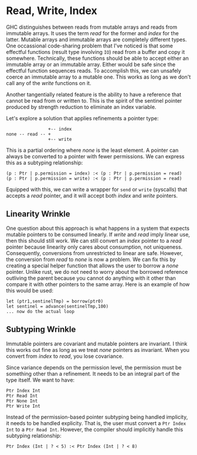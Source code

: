 # Read, Write, Index

GHC distinguishes between reads from mutable arrays and reads from immutable
arrays. It uses the term *read* for the former and *index* for the latter.
Mutable arrays and immutable arrays are completely different types. One
occassional code-sharing problem that I've noticed is that some effectful
functions (result type involving `IO`) read from a buffer and copy it
somewhere. Technically, these functions should be able to accept either
an immutable array or an immutable array. Either would be safe since
the effectful function sequences reads. To accomplish this, we can unsafely
coerce an immutable array to a mutable one. This works as long as we
don't call any of the *write* functions on it.

Another tangentially related feature is the ability to have a reference
that cannot be read from or written to. This is the spirit of the sentinel
pointer produced by strength reduction to eliminate an index variable.

Let's explore a solution that applies refinements a pointer type:

                    +-- index
    none -- read -- +
                    +-- write

This is a partial ordering where *none* is the least element. A pointer
can always be converted to a pointer with fewer permissions. We can
express this as a subtyping relationship:

    (p : Ptr | p.permission = index) :< (p : Ptr | p.permission = read) 
    (p : Ptr | p.permission = write) :< (p : Ptr | p.permission = read) 

Equipped with this, we can write a wrapper for `send` or `write` (syscalls)
that accepts a *read* pointer, and it will accept both *index* and *write*
pointers.

## Linearity Wrinkle

One question about this approach is what happens in a system that expects
mutable pointers to be consumed linearly. If *write* and *read* imply
linear use, then this should still work. We can still convert an
*index* pointer to a *read* pointer because linearity only cares
about consumption, not uniqueness. Consequently, conversions from
unrestricted to linear are safe. However, the conversion from *read*
to *none* is now a problem. We can fix this by creating a special
helper function that allows the user to borrow a *none* pointer.
Unlike rust, we do not need to worry about the borrowed reference
outliving the parent because you cannot do anything with it other
than compare it with other pointers to the same array. Here is an
example of how this would be used:

    let (ptr1,sentinelTmp) = borrow(ptr0)
    let sentinel = advance(sentinelTmp,100)
    ... now do the actual loop


## Subtyping Wrinkle

Immutable pointers are covariant and mutable pointers are invariant.
I think this works out fine as long as we treat *none* pointers as
invariant. When you convert from *index* to *read*, you lose covariance.

Since variance depends on the permission level, the permission must
be something other than a refinement. It needs to be an integral part of
the type itself. We want to have:

    Ptr Index Int
    Ptr Read Int
    Ptr None Int
    Ptr Write Int

Instead of the permission-based pointer subtyping being handled implicity,
it needs to be handled explicity. That is, the user must convert a
`Ptr Index Int` to a `Ptr Read Int`. However, the compiler should
implicitly handle this subtyping relationship:

    Ptr Index (Int | ? < 5) :< Ptr Index (Int | ? < 8)
